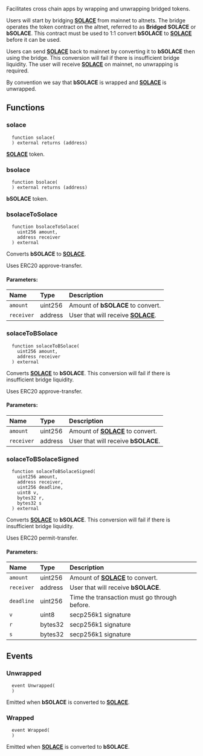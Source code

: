 Facilitates cross chain apps by wrapping and unwrapping bridged tokens.

Users will start by bridging [**SOLACE**](./../SOLACE) from mainnet to altnets. The bridge operates the token contract on the altnet, referred to as **Bridged SOLACE** or **bSOLACE**. This contract must be used to 1:1 convert **bSOLACE** to [**SOLACE**](./../SOLACE) before it can be used.

Users can send [**SOLACE**](./../SOLACE) back to mainnet by converting it to **bSOLACE** then using the bridge. This conversion will fail if there is insufficient bridge liquidity. The user will receive [**SOLACE**](./../SOLACE) on mainnet, no unwrapping is required.

By convention we say that **bSOLACE** is wrapped and [**SOLACE**](./../SOLACE) is unwrapped.


## Functions
### solace
```solidity
  function solace(
  ) external returns (address)
```
[**SOLACE**](./../../SOLACE) token.



### bsolace
```solidity
  function bsolace(
  ) external returns (address)
```
**bSOLACE** token.



### bsolaceToSolace
```solidity
  function bsolaceToSolace(
    uint256 amount,
    address receiver
  ) external
```
Converts **bSOLACE** to [**SOLACE**](./../SOLACE).

Uses ERC20 approve-transfer.

#### Parameters:
| Name | Type | Description                                                          |
| :--- | :--- | :------------------------------------------------------------------- |
|`amount` | uint256 | Amount of **bSOLACE** to convert.
|`receiver` | address | User that will receive [**SOLACE**](./../SOLACE).

### solaceToBSolace
```solidity
  function solaceToBSolace(
    uint256 amount,
    address receiver
  ) external
```
Converts [**SOLACE**](./../SOLACE) to **bSOLACE**.
This conversion will fail if there is insufficient bridge liquidity.

Uses ERC20 approve-transfer.

#### Parameters:
| Name | Type | Description                                                          |
| :--- | :--- | :------------------------------------------------------------------- |
|`amount` | uint256 | Amount of [**SOLACE**](./../SOLACE) to convert.
|`receiver` | address | User that will receive **bSOLACE**.

### solaceToBSolaceSigned
```solidity
  function solaceToBSolaceSigned(
    uint256 amount,
    address receiver,
    uint256 deadline,
    uint8 v,
    bytes32 r,
    bytes32 s
  ) external
```
Converts [**SOLACE**](./../SOLACE) to **bSOLACE**.
This conversion will fail if there is insufficient bridge liquidity.

Uses ERC20 permit-transfer.

#### Parameters:
| Name | Type | Description                                                          |
| :--- | :--- | :------------------------------------------------------------------- |
|`amount` | uint256 | Amount of [**SOLACE**](./../SOLACE) to convert.
|`receiver` | address | User that will receive **bSOLACE**.
|`deadline` | uint256 | Time the transaction must go through before.
|`v` | uint8 | secp256k1 signature
|`r` | bytes32 | secp256k1 signature
|`s` | bytes32 | secp256k1 signature

## Events
### Unwrapped
```solidity
  event Unwrapped(
  )
```
Emitted when **bSOLACE** is converted to [**SOLACE**](./../SOLACE).


### Wrapped
```solidity
  event Wrapped(
  )
```
Emitted when [**SOLACE**](./../SOLACE) is converted to **bSOLACE**.


